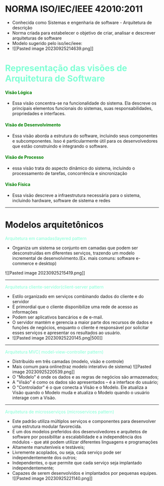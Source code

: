 # NORMA ISO/IEC/IEEE 42010:2011
- Conhecida como Sistemas e engenharia de software - Arquitetura de descrição
- Norma criada para estabelecer o objetivo de criar, analisar e descrever arquiteturas de software
- Modelo sugerido pelo iso/iec/ieee:
- ![[Pasted image 20230925214639.png]]
# <span style="color:aquamarine">Representação das visões de Arquitetura de Software</span>
#### <span style="color:green">Visão Lógica</span>
- Essa visão concentra-se na funcionalidade do sistema. Ela descreve
os principais elementos funcionais do sistemas, suas responsabilidades, propriedades e interfaces.
#### <span style="color:green">Visão de Desenvolvimento</span>
- Essa visão aborda a estrutura do software, incluindo seus componentes e subcomponentes. Isso é particularmente útil para os desenvolvedores que estão construindo e integrando o software.
#### <span style="color:green">Visão de Processo</span>
- essa visão trata do aspecto dinâmico do sistema, incluindo o processamento de tarefas, concorrência e sincronização
#### <span style="color:green">Visão Física</span>
- Essa visão descreve a infraestrutura necessária para o sistema, incluindo hardware, software de sistema e redes
---
# Modelos arquitetônicos

<span style="color:aquamarine">Arquitetura em camadas(layered pattern</span> 
- Organiza um sistema se conjunto em camadas que podem ser desconstruídas em diferentes serviços, trazendo um modelo incremental de desenvolvimento.(Ex. mais comuns: software e-commerce e desktop)

![[Pasted image 20230925215419.png]]

---
<span style="color:aquamarine">Arquitetura cliente-servidor(client-server pattern</span>
- Estilo organizado em serviços combinando dados do cliente e do servidor
- É primordial que o cliente disponibilize uma rede de acesso as informações
- Podem ser aplicativos bancários e de e-mail.
- O servidor mantém e gerencia a maior parte dos recursos de dados e funções de negócios, enquanto o cliente é responsável por solicitar esses serviços e apresentar os resultados ao usuário.
- ![[Pasted image 20230925220145.png|500]]
---
<span style="color:aquamarine">Arquitetura MVC( model-view-controller pattern)</span>
- Distribuído em três camadas (modelo, visão e controle)
- Mais comum para online(traz modelo interativo de sistema)
![[Pasted image 20230925220539.png]]
- O "Modelo" é onde os dados e as regras de negócios são armazenados; 
-  A "Visão" é como os dados são apresentados – é a interface do usuário; 
-  O "Controlador" é o que conecta a Visão e o Modelo. Ele atualiza a Visão quando o Modelo muda e atualiza o Modelo quando o usuário interage com a Visão.
---
<span style="color:aquamarine">Arquitetura de microsserviços (microservices pattern)</span> 
- Este padrão utiliza múltiplos serviços e componentes para desenvolver uma estrutura modular favorecida.
- É um dos modelos preferidos dos desenvolvedores  e arquitetos de software por possibilitar a escalabilidade e a independência dos módulos - que até podem utilizar diferentes linguagens e programações
-  Altamente manuteníveis e testáveis; 
- Livremente acoplados, ou seja, cada serviço pode ser independentemente dos outros;
-  Independentes, o que permite que cada serviço seja implantado independentemente;
- Capazes de serem desenvolvidos e implantados por pequenas equipes.
![[Pasted image 20230925221140.png]]
